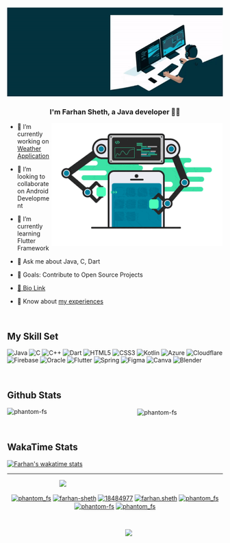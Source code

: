 [![MasterHead](https://github.com/Phantom-fs/Phantom-fs/blob/main/Media/Banner%20FS.gif)](https://rishavchanda.io)
  

### <div align="center">I'm Farhan Sheth, a Java developer 👨‍💻 </div>  

<img align="right" alt="Coding" width="400" src="https://github.com/Phantom-fs/Phantom-fs/blob/main/Media/mobile-app-development.gif">
  

- 🔭 I’m currently working on [Weather Application](https://github.com/Phantom-fs/Projects/tree/main/Weather%20Application)  
  

- 👯 I’m looking to collaborate on Android Development  
  

- 🌱 I’m currently learning Flutter Framework  
  

- 💬 Ask me about Java, C, Dart  
  

- 📃 Goals: Contribute to Open Source Projects   
  

- [🔗 Bio Link](https://farhansheth.taplink.ws)  
  

- 📄 Know about [my experiences](https://drive.google.com/drive/folders/184rCfGwDPLK7NAVXjl81Otd_RIg4vUx9?usp=share_link)  
  

<br/>  


## My Skill Set  
![Java](https://img.shields.io/badge/java-%23ED8B00.svg?style=for-the-badge&logo=java&logoColor=white) ![C](https://img.shields.io/badge/c-%2300599C.svg?style=for-the-badge&logo=c&logoColor=white) ![C++](https://img.shields.io/badge/c++-%2300599C.svg?style=for-the-badge&logo=c%2B%2B&logoColor=white) ![Dart](https://img.shields.io/badge/dart-%230175C2.svg?style=for-the-badge&logo=dart&logoColor=white) ![HTML5](https://img.shields.io/badge/html5-%23E34F26.svg?style=for-the-badge&logo=html5&logoColor=white) ![CSS3](https://img.shields.io/badge/css3-%231572B6.svg?style=for-the-badge&logo=css3&logoColor=white) ![Kotlin](https://img.shields.io/badge/kotlin-%230095D5.svg?style=for-the-badge&logo=kotlin&logoColor=white) ![Azure](https://img.shields.io/badge/azure-%230072C6.svg?style=for-the-badge&logo=azure-devops&logoColor=white) ![Cloudflare](https://img.shields.io/badge/Cloudflare-F38020?style=for-the-badge&logo=Cloudflare&logoColor=white) ![Firebase](https://img.shields.io/badge/firebase-%23039BE5.svg?style=for-the-badge&logo=firebase) ![Oracle](https://img.shields.io/badge/Oracle-F80000?style=for-the-badge&logo=oracle&logoColor=white) ![Flutter](https://img.shields.io/badge/Flutter-%2302569B.svg?style=for-the-badge&logo=Flutter&logoColor=white) ![Spring](https://img.shields.io/badge/spring-%236DB33F.svg?style=for-the-badge&logo=spring&logoColor=white) 	![Figma](https://img.shields.io/badge/figma-%23F24E1E.svg?style=for-the-badge&logo=figma&logoColor=white) ![Canva](https://img.shields.io/badge/Canva-%2300C4CC.svg?style=for-the-badge&logo=Canva&logoColor=white) ![Blender](https://img.shields.io/badge/blender-%23F5792A.svg?style=for-the-badge&logo=blender&logoColor=white)

<br/>  


## Github Stats  
<p><img align="left" width="300" src="https://github-readme-stats.vercel.app/api/top-langs?username=phantom-fs&show_icons=true&locale=en&layout=compact&theme=tokyonight" alt="phantom-fs" /></p>

<p>&nbsp;<img align="center" src="https://github-readme-stats.vercel.app/api?username=phantom-fs&show_icons=true&locale=en&hide=prs,issues&theme=tokyonight" alt="phantom-fs" /></p>

<br/>

## WakaTime Stats
[![Farhan's wakatime stats](https://github-readme-stats.vercel.app/api/wakatime?username=PhantomFS&layout=compact)](https://wakatime.com/@PhantomFS)


----

&#8205; &#8205; &#8205; &#8205; &#8205; &#8205; &#8205; &#8205; &#8205; &#8205; &#8205; &#8205; &#8205; &#8205; &#8205; &#8205; &#8205; &#8205; &#8205; &#8205; &#8205; &#8205; &#8205; &#8205; &#8205; &#8205; &#8205; &#8205; &#8205; &#8205; &#8205; &#8205;![](https://quotes-github-readme.vercel.app/api?type=horizontal&theme=radical)


<p align="center">
<a href="https://dev.to/phantom_fs" target="blank"><img align="center" src="https://raw.githubusercontent.com/rahuldkjain/github-profile-readme-generator/master/src/images/icons/Social/devto.svg" alt="phantom_fs" height="30" width="40" /></a>
<a href="https://linkedin.com/in/farhan-sheth" target="blank"><img align="center" src="https://raw.githubusercontent.com/rahuldkjain/github-profile-readme-generator/master/src/images/icons/Social/linked-in-alt.svg" alt="farhan-sheth" height="30" width="40" /></a>
<a href="https://stackoverflow.com/users/18484977" target="blank"><img align="center" src="https://raw.githubusercontent.com/rahuldkjain/github-profile-readme-generator/master/src/images/icons/Social/stack-overflow.svg" alt="18484977" height="30" width="40" /></a>
<a href="https://instagram.com/farhan.sheth" target="blank"><img align="center" src="https://raw.githubusercontent.com/rahuldkjain/github-profile-readme-generator/master/src/images/icons/Social/instagram.svg" alt="farhan.sheth" height="30" width="40" /></a>
<a href="https://www.hackerrank.com/phantom_fs" target="blank"><img align="center" src="https://raw.githubusercontent.com/rahuldkjain/github-profile-readme-generator/master/src/images/icons/Social/hackerrank.svg" alt="phantom_fs" height="30" width="40" /></a>
<a href="https://www.leetcode.com/phantom-fs" target="blank"><img align="center" src="https://raw.githubusercontent.com/rahuldkjain/github-profile-readme-generator/master/src/images/icons/Social/leet-code.svg" alt="phantom-fs" height="30" width="40" /></a>
<a href="https://www.codechef.com/users/phantom_fs" target="blank"><img align="center" src="https://cdn.jsdelivr.net/npm/simple-icons@3.1.0/icons/codechef.svg" alt="phantom_fs" height="30" width="40" /></a>
</p>

<br/>

&#8205; &#8205; &#8205; &#8205; &#8205; &#8205; &#8205; &#8205; &#8205; &#8205; &#8205; &#8205; &#8205; &#8205; &#8205; &#8205; &#8205; &#8205; &#8205; &#8205; &#8205; &#8205; &#8205; &#8205; &#8205; &#8205; &#8205; &#8205; &#8205; &#8205; &#8205; &#8205; &#8205; &#8205; &#8205; &#8205; &#8205; &#8205; &#8205; &#8205; &#8205; &#8205; &#8205; &#8205; &#8205; &#8205; &#8205; &#8205; &#8205; &#8205; &#8205; &#8205; &#8205; &#8205; &#8205; &#8205; &#8205; &#8205; &#8205; &#8205; &#8205; &#8205; &#8205; &#8205; &#8205; &#8205; &#8205; &#8205; &#8205; &#8205; &#8205; &#8205; &#8205; &#8205; &#8205; &#8205; &#8205; &#8205; &#8205; &#8205; &#8205; &#8205; &#8205; &#8205; &#8205; &#8205; &#8205; &#8205; &#8205; &#8205; &#8205; &#8205; &#8205;[![](https://visitcount.itsvg.in/api?id=Phantom-fs&icon=1&color=0)](https://farhansheth.taplink.ws)
